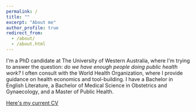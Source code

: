 ```yaml
---
permalink: /
title: ""
excerpt: "About me"
author_profile: true
redirect_from: 
  - /about/
  - /about.html
---
```


I'm a PhD candidate at The University of Western Australia, where I'm trying to answer the question: *do we have enough people doing public health work?* I often consult with the World Health Organization, where I provide guidance on health economics and tool-building. I have a Bachelor in English Literature, a Bachelor of Medical Science in Obstetrics and Gynaecology, and a Master of Public Health.  

[Here's my current CV](rorywatts-cv-current.pdf)